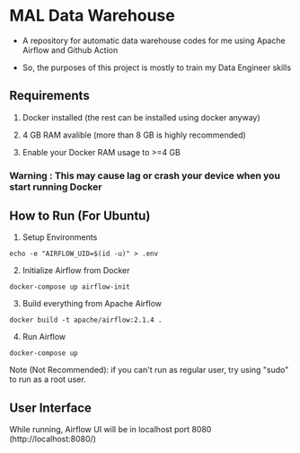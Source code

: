 # MAL Data Warehouse
- A repository for automatic data warehouse codes for me using Apache Airflow and Github Action 

- So, the purposes of this project is mostly to train my Data Engineer skills

## Requirements 

1. Docker installed (the rest can be installed  using docker anyway)

2. 4 GB RAM avalible (more than 8 GB is highly recommended)

3. Enable your Docker RAM usage to >=4 GB 

### Warning : This may cause lag or crash your device when you start running Docker


## How to Run (For Ubuntu)

1. Setup Environments

```
echo -e "AIRFLOW_UID=$(id -u)" > .env
```

2. Initialize Airflow from Docker

```
docker-compose up airflow-init
```

3. Build everything from Apache Airflow

```
docker build -t apache/airflow:2.1.4 .
```

4. Run Airflow

```
docker-compose up
```

Note (Not Recommended): if you can't run as regular user, try using "sudo" to run as a root user.

## User Interface 

While running, Airflow UI will be in localhost port 8080 (http://localhost:8080/)
